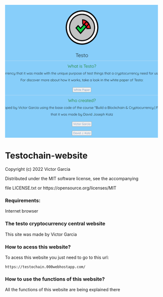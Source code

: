 ![screenshot](/Capture.PNG)

# Testochain-website

<p> Copyright (c) 2022 Victor Garcia </p>
<p> Distributed under the MIT software license, see the accompanying </p>
<p> file LICENSE.txt or https://opensource.org/licenses/MIT </p>

### Requirements: ###

<p> Internet browser </p>

### The testo cryptocurrency central website ###

<p> This site was made by Victor Garcia </p>

### How to acess this website? ###

<p> To acess this website you just need to go to this url: </p>
  
    https://testochain.000webhostapp.com/
  
### How to use the functions of this website? ###

<p> All the functions of this website are being explained there </p>
